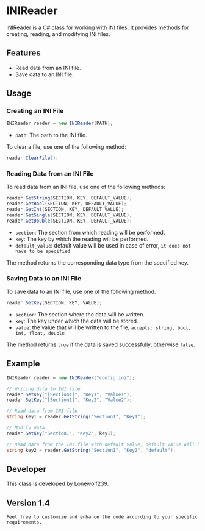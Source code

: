 # INIReader

INIReader is a C# class for working with INI files. It provides methods for creating, reading, and modifying INI files.

## Features

- Read data from an INI file.
- Save data to an INI file.

## Usage

### Creating an INI File

```cs
INIReader reader = new INIReader(PATH);
```

- `path`: The path to the INI file.

To clear a file, use one of the following method:

```cs
reader.ClearFile();
```

### Reading Data from an INI File

To read data from an INI file, use one of the following methods:

```cs
reader.GetString(SECTION, KEY, DEFAULT_VALUE);
reader.GetBool(SECTION, KEY, DEFAULT_VALUE);
reader.GetInt(SECTION, KEY, DEFAULT_VALUE);
reader.GetSingle(SECTION, KEY, DEFAULT_VALUE);
reader.GetDouble(SECTION, KEY, DEFAULT_VALUE);
```

- `section`: The section from which reading will be performed.
- `key`: The key by which the reading will be performed.
- `default_value`: default value will be used in case of error, `it does not have to be specified`

The method returns the corresponding data type from the specified key.

### Saving Data to an INI File

To save data to an INI file, use one of the following method:

```cs
reader.SetKey(SECTION, KEY, VALUE);
```

- `section`: The section where the data will be written.
- `key`: The key under which the data will be stored.
- `value`: the value that will be written to the file, `accepts: string, bool, int, float, double`

The method returns `true` if the data is saved successfully, otherwise `false`.

## Example

```cs
INIReader reader = new INIReader("config.ini");

// Writing data to INI file
reader.SetKey("[Section1]", "Key1", "Value1");
reader.SetKey("[Section1]", "Key2", "Value2");

// Read data from INI file
string key1 = reader.GetString("Section1", "Key1");

// Modify data
reader.SetKey("Section1", "Key2", key1);

// Read data from the INI file with default value, default value will be used in case of error
string key2 = reader.GetString("Section1", "Key2", "default");
```

## Developer

This class is developed by [Lonewolf239](https://github.com/Lonewolf239).

## Version 1.4

`Feel free to customize and enhance the code according to your specific requirements.`
